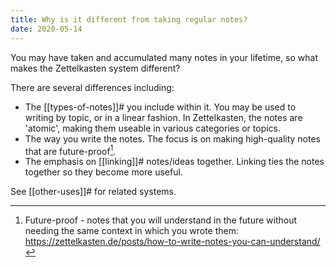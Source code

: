```yaml
---
title: Why is it different from taking regular notes?
date: 2020-05-14
---
```


You may have taken and accumulated many notes in your lifetime, so what makes the Zettelkasten system different?

There are several differences including:

* The [[types-of-notes]]# you include within it. You may be used to writing by topic, or in a linear fashion. In Zettelkasten, the notes are 'atomic', making them useable in various categories or topics.
* The way you write the notes. The focus is on making high-quality notes that are future-proof[^future].
* The emphasis on [[linking]]# notes/ideas together. Linking ties the notes together so they become more useful.

See [[other-uses]]# for related systems.

[^future]: Future-proof - notes that you will understand in the future without needing the same context in which you wrote them: https://zettelkasten.de/posts/how-to-write-notes-you-can-understand/
